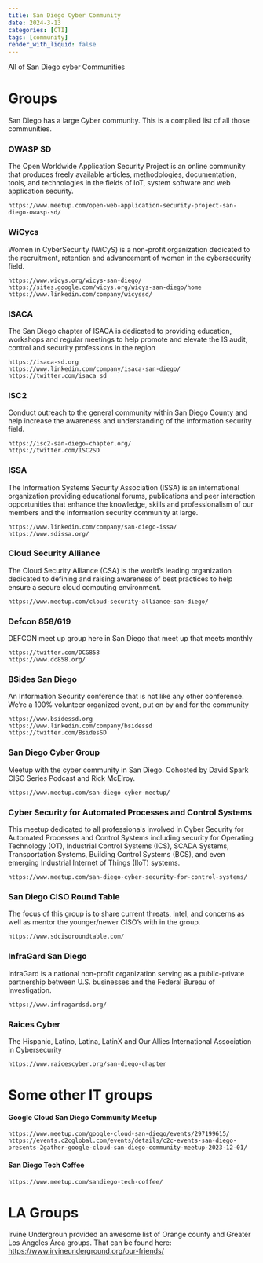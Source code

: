 ```yaml
---
title: San Diego Cyber Community
date: 2024-3-13
categories: [CTI]
tags: [community]
render_with_liquid: false
---
```

All of San Diego cyber Communities
# Groups


San Diego has a large Cyber community. This is a complied list of all those communities. 


### OWASP SD
The Open Worldwide Application Security Project is an online community that produces freely available articles, methodologies, documentation, tools, and technologies in the fields of IoT, system software and web application security. 

	https://www.meetup.com/open-web-application-security-project-san-diego-owasp-sd/

### WiCycs
Women in CyberSecurity (WiCyS) is a non-profit organization dedicated to the recruitment, retention and advancement of women in the cybersecurity field. 

	https://www.wicys.org/wicys-san-diego/
	https://sites.google.com/wicys.org/wicys-san-diego/home
	https://www.linkedin.com/company/wicyssd/

### ISACA
The San Diego chapter of ISACA is dedicated to providing education, workshops and regular meetings to help promote and elevate the IS audit, control and security professions in the region

	https://isaca-sd.org
	https://www.linkedin.com/company/isaca-san-diego/
	https://twitter.com/isaca_sd

### ISC2
Conduct outreach to the general community within San Diego County and help increase the awareness and understanding of the information security field.

	https://isc2-san-diego-chapter.org/
	https://twitter.com/ISC2SD

### ISSA
The Information Systems Security Association (ISSA) is an international organization providing educational forums, publications and peer interaction opportunities that enhance the knowledge, skills and professionalism of our members and the information security community at large.

	https://www.linkedin.com/company/san-diego-issa/
	https://www.sdissa.org/

### Cloud Security Alliance 
The Cloud Security Alliance (CSA) is the world’s leading organization dedicated to defining and raising awareness of best practices to help ensure a secure cloud computing environment.

	https://www.meetup.com/cloud-security-alliance-san-diego/

### Defcon 858/619
DEFCON meet up group here in San Diego that meet up that meets monthly

	https://twitter.com/DCG858
	https://www.dc858.org/

### BSides San Diego
 An Information Security conference that is not like any other conference. We’re a 100% volunteer organized event, put on by and for the community

	https://www.bsidessd.org
	https://www.linkedin.com/company/bsidessd
	https://twitter.com/BsidesSD
	
### San Diego Cyber Group
Meetup with the cyber community in San Diego. Cohosted by David Spark CISO Series Podcast and Rick McElroy.

	https://www.meetup.com/san-diego-cyber-meetup/

### Cyber Security for Automated Processes and Control Systems
 This meetup dedicated to all professionals involved in Cyber Security for Automated Processes and Control Systems including security for Operating Technology (OT), Industrial Control Systems (ICS), SCADA Systems, Transportation Systems, Building Control Systems (BCS), and even emerging Industrial Internet of Things (IIoT) systems.

	https://www.meetup.com/san-diego-cyber-security-for-control-systems/

### San Diego CISO Round Table

The focus of this group is to share current threats, Intel, and concerns as well as mentor the younger/newer CISO’s with in the group. 

    https://www.sdcisoroundtable.com/

### InfraGard San Diego

InfraGard is a national non-profit organization serving as a public-private partnership between U.S. businesses and the Federal Bureau of Investigation.

	https://www.infragardsd.org/

### Raices Cyber

The Hispanic, Latino, Latina, LatinX and Our Allies International Association in Cybersecurity

	https://www.raicescyber.org/san-diego-chapter

#  Some other IT groups
#### Google Cloud San Diego Community Meetup
	https://www.meetup.com/google-cloud-san-diego/events/297199615/
	https://events.c2cglobal.com/events/details/c2c-events-san-diego-presents-2gather-google-cloud-san-diego-community-meetup-2023-12-01/

#### San Diego Tech Coffee
	https://www.meetup.com/sandiego-tech-coffee/

# LA Groups 
Irvine Undergroun provided an awesome list of Orange county and Greater Los Angeles Area groups. That can be found here:
https://www.irvineunderground.org/our-friends/
